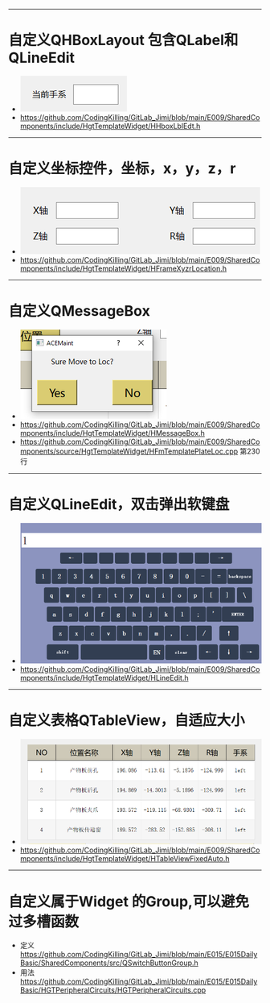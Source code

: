 
***
# 自定义QHBoxLayout 包含QLabel和QLineEdit
- ![ffd5f11f8a19590913d84db03be4c02d.png](../../../../_resources/ffd5f11f8a19590913d84db03be4c02d.png)
- https://github.com/CodingKilling/GitLab_Jimi/blob/main/E009/SharedComponents/include/HgtTemplateWidget/HHboxLblEdt.h
***
# 自定义坐标控件，坐标，x，y，z，r
- ![ad64f9c0a42e33f42e835ab0d82df3e7.png](../../../../_resources/ad64f9c0a42e33f42e835ab0d82df3e7.png)
- https://github.com/CodingKilling/GitLab_Jimi/blob/main/E009/SharedComponents/include/HgtTemplateWidget/HFrameXyzrLocation.h
***
# 自定义QMessageBox
- ![75359e1efb8362facc8ed68e70552bad.png](../../../../_resources/75359e1efb8362facc8ed68e70552bad.png)
- https://github.com/CodingKilling/GitLab_Jimi/blob/main/E009/SharedComponents/include/HgtTemplateWidget/HMessageBox.h
- https://github.com/CodingKilling/GitLab_Jimi/blob/main/E009/SharedComponents/source/HgtTemplateWidget/HFmTemplatePlateLoc.cpp   第230行
***
# 自定义QLineEdit，双击弹出软键盘
- ![d9ef0a55dd93c06b6896dac6bef0937a.png](../../../../_resources/d9ef0a55dd93c06b6896dac6bef0937a.png)
- https://github.com/CodingKilling/GitLab_Jimi/blob/main/E009/SharedComponents/include/HgtTemplateWidget/HLineEdit.h
***
# 自定义表格QTableView，自适应大小
- ![714de55948d50939d200d78ec3176f0c.png](../../../../_resources/714de55948d50939d200d78ec3176f0c.png)
- https://github.com/CodingKilling/GitLab_Jimi/blob/main/E009/SharedComponents/include/HgtTemplateWidget/HTableViewFixedAuto.h
***

# 自定义属于Widget 的Group,可以避免过多槽函数
- 定义 https://github.com/CodingKilling/GitLab_Jimi/blob/main/E015/E015DailyBasic/SharedComponents/src/QSwitchButtonGroup.h
- 用法 https://github.com/CodingKilling/GitLab_Jimi/blob/main/E015/E015DailyBasic/HGTPeripheralCircuits/HGTPeripheralCircuits.cpp


